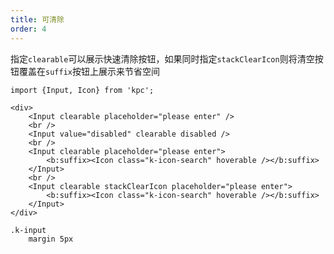 ```yaml
---
title: 可清除
order: 4
---
```


指定`clearable`可以展示快速清除按钮，如果同时指定`stackClearIcon`则将清空按钮覆盖在`suffix`按钮上展示来节省空间

```vdt
import {Input, Icon} from 'kpc';

<div>
    <Input clearable placeholder="please enter" />
    <br />
    <Input value="disabled" clearable disabled />
    <br />
    <Input clearable placeholder="please enter">
        <b:suffix><Icon class="k-icon-search" hoverable /></b:suffix>
    </Input>
    <br />
    <Input clearable stackClearIcon placeholder="please enter">
        <b:suffix><Icon class="k-icon-search" hoverable /></b:suffix>
    </Input>
</div>
```

```styl
.k-input
    margin 5px
```
